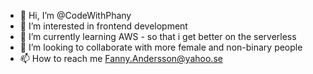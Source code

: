 - 👋 Hi, I’m @CodeWithPhany
- 👀 I’m interested in frontend development
- 🌱 I’m currently learning AWS - so that i get better on the serverless
- 💞️ I’m looking to collaborate with more female and non-binary people
- 📫 How to reach me Fanny.Andersson@yahoo.se 

<!---
CodeWithPhany/CodeWithPhany is a ✨ special ✨ repository because its `README.md` (this file) appears on your GitHub profile.
You can click the Preview link to take a look at your changes.
--->
